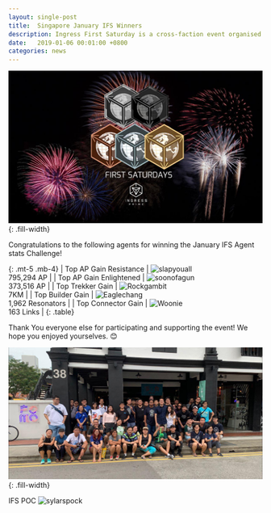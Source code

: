 ```yaml
---
layout: single-post
title:  Singapore January IFS Winners
description: Ingress First Saturday is a cross-faction event organised and run by agents, for agents on the First Saturday of each month.!
date:   2019-01-06 00:01:00 +0800
categories: news
---
```

![ingress fs](/assets/images/news/ifs_sg_banner.jpg){: .fill-width}

Congratulations to the following agents for winning the January IFS Agent stats Challenge!

{: .mt-5 .mb-4}
| Top AP Gain Resistance | ![slapyouall](https://img.shields.io/badge/L16-slapyouall-deepskyblue.svg) <br/>795,294 AP |
| Top AP Gain Enlightened | ![soonofagun](https://img.shields.io/badge/L11-soonofagun-limegreen.svg) <br/>373,516 AP |
| Top Trekker Gain | ![Rockgambit](https://img.shields.io/badge/L16-Rockgambit-limegreen.svg) <br/>7KM |
| Top Builder Gain | ![Eaglechang](https://img.shields.io/badge/L16-Eaglechang-deepskyblue.svg) <br/>1,962 Resonators |
| Top Connector Gain | ![Woonie](https://img.shields.io/badge/L16-Woonie-deepskyblue.svg) <br/>163 Links |
{: .table}

Thank You everyone else for participating and supporting the event!  We hope you enjoyed yourselves. 😊 <br/>

![Group Picture](/assets/images/news/ifs_sg_group.jpg){: .fill-width}

IFS POC ![sylarspock](https://img.shields.io/badge/L16-sylarspock-limegreen.svg)

